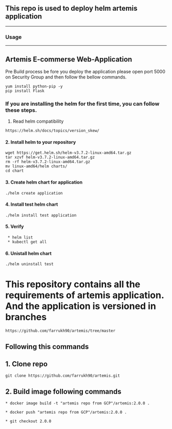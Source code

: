 ## This repo is used to deploy helm artemis application

---
### Usage
---

## Artemis E-commerse Web-Application
Pre Build process be fore you deploy the application please open port 5000 on Security Group and then follow the bellow commands.
```
yum install python-pip -y
pip install Flask
```
### If you are installing the helm for the first time, you can follow these steps.

1. Read helm compatibility 
```
https://helm.sh/docs/topics/version_skew/
```

#### 2. Install helm to your repository
```
wget https://get.helm.sh/helm-v3.7.2-linux-amd64.tar.gz
tar xzvf helm-v3.7.2-linux-amd64.tar.gz
rm -rf helm-v3.7.2-linux-amd64.tar.gz
mv linux-amd64/helm charts/
cd chart
```

#### 3. Create helm chart for application
```
./helm create application
```

#### 4. Install test helm chart
```
./helm install test application
```
#### 5. Verify
```
 * helm list
 * kubectl get all
```
#### 6. Unistall helm chart
```
./helm uninstall test
```

# This repository contains all the requirements of artemis application. And the application is versioned in branches
```
https://github.com/farrukh90/artemis/tree/master
```
## Following this commands 
 ## 1. Clone repo
 ```
 git clone https://github.com/farrukh90/artemis.git
 ```

 ## 2. Build image following commands
 ```
 * docker image build -t "artemis repo from GCP"/artemis:2.0.0 .

 * docker push "artemis repo from GCP"/artemis:2.0.0 .

 * git checkout 2.0.0
 ```

